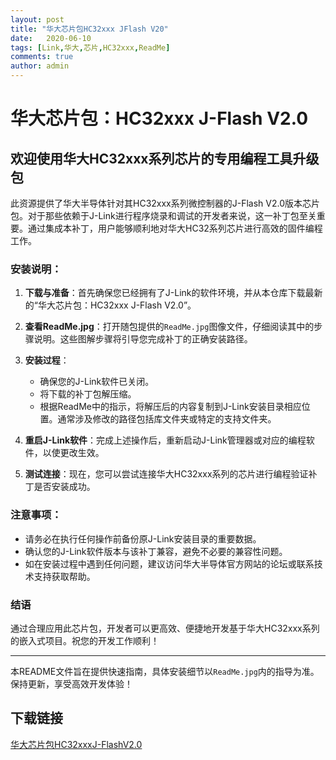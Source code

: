 ```yaml
---
layout: post
title: "华大芯片包HC32xxx JFlash V20"
date:   2020-06-10
tags: [Link,华大,芯片,HC32xxx,ReadMe]
comments: true
author: admin
---
```

# 华大芯片包：HC32xxx J-Flash V2.0

## 欢迎使用华大HC32xxx系列芯片的专用编程工具升级包

此资源提供了华大半导体针对其HC32xxx系列微控制器的J-Flash V2.0版本芯片包。对于那些依赖于J-Link进行程序烧录和调试的开发者来说，这一补丁包至关重要。通过集成本补丁，用户能够顺利地对华大HC32系列芯片进行高效的固件编程工作。

### 安装说明：

1. **下载与准备**：首先确保您已经拥有了J-Link的软件环境，并从本仓库下载最新的“华大芯片包：HC32xxx J-Flash V2.0”。

2. **查看ReadMe.jpg**：打开随包提供的`ReadMe.jpg`图像文件，仔细阅读其中的步骤说明。这些图解步骤将引导您完成补丁的正确安装路径。

3. **安装过程**：
   - 确保您的J-Link软件已关闭。
   - 将下载的补丁包解压缩。
   - 根据ReadMe中的指示，将解压后的内容复制到J-Link安装目录相应位置。通常涉及修改的路径包括库文件夹或特定的支持文件夹。
   
4. **重启J-Link软件**：完成上述操作后，重新启动J-Link管理器或对应的编程软件，以使更改生效。

5. **测试连接**：现在，您可以尝试连接华大HC32xxx系列的芯片进行编程验证补丁是否安装成功。

### 注意事项：
- 请务必在执行任何操作前备份原J-Link安装目录的重要数据。
- 确认您的J-Link软件版本与该补丁兼容，避免不必要的兼容性问题。
- 如在安装过程中遇到任何问题，建议访问华大半导体官方网站的论坛或联系技术支持获取帮助。

### 结语
通过合理应用此芯片包，开发者可以更高效、便捷地开发基于华大HC32xxx系列的嵌入式项目。祝您的开发工作顺利！

---

本README文件旨在提供快速指南，具体安装细节以`ReadMe.jpg`内的指导为准。保持更新，享受高效开发体验！

## 下载链接

[华大芯片包HC32xxxJ-FlashV2.0](https://pan.quark.cn/s/2108003e2221)
